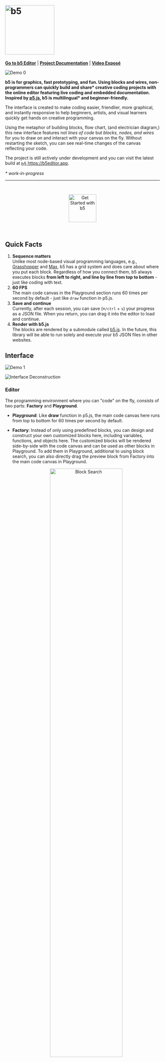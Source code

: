 # <img alt="b5" src="src/img/logo/logo.svg" width="160" />

[**Go to b5 Editor**](https://b5editor.app) | [**Project Documentation**](https://blog.jpl.design/posts/capstone/b5/) | [**Video Exposé**](https://vimeo.com/peiling/b5)

![Demo 0](media/interface_1.png)

**b5 is for graphics, fast prototyping, and fun. Using blocks and wires, non-programmers can quickly build and share\* creative coding projects with the online editor featuring live coding and embedded documentation. Inspired by [p5.js](https://p5js.org/), b5 is multilingual\* and beginner-friendly.**

The interface is created to make coding easier, friendlier, more graphical, and instantly responsive to help beginners, artists, and visual learners quickly get hands on creative programming.

Using the metaphor of building blocks, flow chart, (and electrician diagram,) this new interface features not _lines of code_ but _blocks, nodes, and wires_ for you to draw on and interact with your canvas on the fly. Without restarting the sketch, you can see real-time changes of the canvas reflecting your code.

The project is still actively under development and you can visit the latest build at <a href="https://b5editor.app" rel="noopener noreferrer" target="_blank"><img alt="b5 Editor" src="src/img/logo/ico.svg" width="17" align="center" /> https://b5editor.app</a>.

_\* work-in-progress_

---

<br />
<p align="center">
  <img alt="Get Started with b5" src="media/book.png" width="90" />
</p>
<br />

## Quick Facts

1. **Sequence matters**<br />Unlike most node-based visual programming languages, e.g., [Grasshopper](https://www.rhino3d.com/6/new/grasshopper/) and [Max](https://cycling74.com/products/max), b5 has a grid system and does care about where you put each block. Regardless of how you connect them, b5 always executes blocks **from left to right, and line by line from top to bottom** - just like coding with text.
2. **60 FPS**<br />The main code canvas in the Playground section runs 60 times per second by default - just like `draw` function in p5.js.
3. **Save and continue**<br />Currently, after each session, you can save (`⌘/ctrl` + `s`) your progress as a JSON file. When you return, you can drag it into the editor to load and continue.
4. **Render with b5.js**<br />The blocks are rendered by a submodule called [b5.js](https://github.com/peilingjiang/b5.js). In the future, this library will be able to run solely and execute your b5 JSON files in other websites.

## Interface

![Demo 1](media/interface_0.png)

![Interface Deconstruction](media/interface.png)

### Editor

The programming environment where you can "code" on the fly, consists of two parts: **Factory** and **Playground**.

- **Playground**: Like **draw** function in p5.js, the main code canvas here runs from top to bottom for 60 times per second by default.
- **Factory**: Instead of only using predefined blocks, you can design and construct your own customized blocks here, including variables, functions, and objects here. The customized blocks will be rendered side-by-side with the code canvas and can be used as other blocks in Playground. To add them in Playground, additional to using block search, you can also directly drag the preview block from Factory into the main code canvas in Playground.
  <p align="center">
    <img alt="Block Search" src="media/block-preview.png" width="70%" />
  </p>

  <img alt="variable" src="media/variable.svg" width="81px" style="align: center; display: inline" /><br />
  Like **setup** function in p5.js, the definitions in this section will run for only once before Playground starts running. Rendered variable blocks don't take any inputs and have static outputs. Any change made to this section will re-initiate the running sketch.<br />

  <img alt="function" src="media/function.svg" width="81px" style="align: center; display: inline" /><br />
  Like defining a function in text-based programming languages. The definitions will not be executed until you put the block into the Playground code canvas.<br />

  <img alt="object" src="media/object.svg" width="81px" style="align: center; display: inline" /><br />
  _Work-in-progress_.

- **Block Search**: To add new blocks, you can use block search - **double click** at any empty block room in the code canvas that you want to add a block to, and search for name, type, or description of that block.

  ![Block Search](media/search.png)

### Viewer

The live preview of your sketch, where you can pause/start, refresh, or capture the canvas. You can also minimize the viewer to the corner.

### Navigation

- **Left click (and hold)** to select/drag blocks, select/add wires, etc. Double click at code canvas to open block search.
- **Click and hold** at empty block rooms to navigate around the code canvas.
- **Scroll** to zoom in/out the code canvas. Hold the `shift` or `command/ctrl` key to scroll horizontally or vertically.

## Syntax

The code is based on blocks, nodes, and wires, representing functionality, input/output, and connection respectively.

![Components](media/components.png)

Data flow from top (outputs) to bottom (inputs) via wires between blocks. One output can feed data to different inputs, while one input can only have one data source.

### Effect Block

Thanks to the sequential-sensitive design, **effect blocks** are introduced. The the red `fill` block above, effect blocks affect other blocks by their contextual relationships, e.g., the following blocks, or others in the same line, instead of wire connections. Like `fill()`, `stroke()`, and `scale()` function in p5.js that sets fill, stroke color, and scale factor for the following shapes.

When an effect block is selected, the background grid cells will also change color to reflect its effective range, unlike when working with text-based languages, the underlying status of the drawing context always remains hidden to the users and needs to be inferred from the actual behavior of the program.

## Documentation

The interface has the whole documentation embedded for reference. Simply hover the cursor onto blocks, nodes, or input boxes to get the explanation.

![Embedded Documentation](media/documentation.jpg)

## Examples

You can load ⭐ random example files with detailed comments from the _Files_ icon at the top left corner of the editor. You are also encouraged to share your projects to be added into the list!

## 🧑‍💻 Development

This is still an early stage work-in-progress project with tons of features undone and bugs to expect, and all kinds of contributions - suggestions, discussions, bug report and fix, new blocks and features, UI improvement... - are more than welcome! 💜

You can report the problems, or start a new discussion with the link (at top left corner) in editor, or [here](https://github.com/peilingjiang/b5/issues/new).

### Setup

To clone the project to local for development, please follow the steps below: (Remember to **clone the submodules** as b5.js is currently used as a submodule instead of of package for the script rendering!)

```
git clone --recurse-submodules https://github.com/peilingjiang/b5.git
cd b5
npm run setup
```

To start developing, please open **two** terminal windows both looking at the root of this project folder and run the following two commands in each of them:

```shell
npm run css # if you want to modify CSS
```

```shell
npm start
```

The first one helps listen to changes of CSS files and optimize them, and the second one starts the development React build that will listen to any changes you make to lively reflect them in your page. It should automatically open a page from your default browser, but you can always go to `localhost:3000` as it's running.

### Commit

You don't need to do anything before creating a pull request - the code will be formatted upon commit and the production build will be built in server before hosting.

### To-dos

#### b5 Core

- [ ] Cover most of original p5.js functionalities
  - [ ] Bring videos, images, sounds into the canvas
  - [ ] _log_ block that can log the input value inside the block instead of into console
- [ ] _b5Iterate_ object: to stream multiple data from one block to another with one wire
- [ ] Error system: reusable type checking function; blocks, nodes, and wires turn red and shout to you when unintended input received
- [ ] Output _shape_ objects for drawing blocks: for you to get center, points, etc.
- [ ] Create your own "object" - what, why, and how?
- [ ] Bring in more libraries, create for full work flow for current Posenet library
- [x] Use more efficient renderer, like native HTML canvas or q5.js

#### Interface

- [ ] Preferences
- [ ] Quick guide of basic uses
- [ ] Share the file, section blocks, etc.
- [ ] Create quick preview version of code canvas to embed into websites
- [ ] Multi-language support to make it language independent for programming
- [ ] Select multiple blocks and drag, delete, etc. the collection
- [ ] `⌘/ctrl` + `z`
- [ ] `⌘/ctrl` + `c` and `v`
- [ ] Open viewer in a separate tab
- [ ] Accessibility

### Status

[![Build Status](https://travis-ci.com/peilingjiang/b5.svg?branch=master)](https://travis-ci.com/peilingjiang/b5)
[![Netlify Status](https://api.netlify.com/api/v1/badges/d043b1d3-5e60-474a-9a34-a929fba58375/deploy-status)](https://app.netlify.com/sites/b5/deploys)

## References and Notes

Please see [References](https://blog.jpl.design/posts/capstone/b5/#references) in the project documentation.
